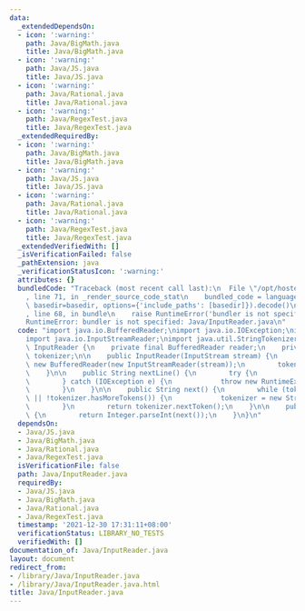 ```yaml
---
data:
  _extendedDependsOn:
  - icon: ':warning:'
    path: Java/BigMath.java
    title: Java/BigMath.java
  - icon: ':warning:'
    path: Java/JS.java
    title: Java/JS.java
  - icon: ':warning:'
    path: Java/Rational.java
    title: Java/Rational.java
  - icon: ':warning:'
    path: Java/RegexTest.java
    title: Java/RegexTest.java
  _extendedRequiredBy:
  - icon: ':warning:'
    path: Java/BigMath.java
    title: Java/BigMath.java
  - icon: ':warning:'
    path: Java/JS.java
    title: Java/JS.java
  - icon: ':warning:'
    path: Java/Rational.java
    title: Java/Rational.java
  - icon: ':warning:'
    path: Java/RegexTest.java
    title: Java/RegexTest.java
  _extendedVerifiedWith: []
  _isVerificationFailed: false
  _pathExtension: java
  _verificationStatusIcon: ':warning:'
  attributes: {}
  bundledCode: "Traceback (most recent call last):\n  File \"/opt/hostedtoolcache/Python/3.10.1/x64/lib/python3.10/site-packages/onlinejudge_verify/documentation/build.py\"\
    , line 71, in _render_source_code_stat\n    bundled_code = language.bundle(stat.path,\
    \ basedir=basedir, options={'include_paths': [basedir]}).decode()\n  File \"/opt/hostedtoolcache/Python/3.10.1/x64/lib/python3.10/site-packages/onlinejudge_verify/languages/user_defined.py\"\
    , line 68, in bundle\n    raise RuntimeError('bundler is not specified: {}'.format(str(path)))\n\
    RuntimeError: bundler is not specified: Java/InputReader.java\n"
  code: "import java.io.BufferedReader;\nimport java.io.IOException;\nimport java.io.InputStream;\n\
    import java.io.InputStreamReader;\nimport java.util.StringTokenizer;\n\nclass\
    \ InputReader {\n    private final BufferedReader reader;\n    private StringTokenizer\
    \ tokenizer;\n\n    public InputReader(InputStream stream) {\n        reader =\
    \ new BufferedReader(new InputStreamReader(stream));\n        tokenizer = null;\n\
    \    }\n\n    public String nextLine() {\n        try {\n            return reader.readLine();\n\
    \        } catch (IOException e) {\n            throw new RuntimeException(e);\n\
    \        }\n    }\n\n    public String next() {\n        while (tokenizer == null\
    \ || !tokenizer.hasMoreTokens()) {\n            tokenizer = new StringTokenizer(nextLine());\n\
    \        }\n        return tokenizer.nextToken();\n    }\n\n    public int nextInt()\
    \ {\n        return Integer.parseInt(next());\n    }\n}\n"
  dependsOn:
  - Java/JS.java
  - Java/BigMath.java
  - Java/Rational.java
  - Java/RegexTest.java
  isVerificationFile: false
  path: Java/InputReader.java
  requiredBy:
  - Java/JS.java
  - Java/BigMath.java
  - Java/Rational.java
  - Java/RegexTest.java
  timestamp: '2021-12-30 17:31:11+08:00'
  verificationStatus: LIBRARY_NO_TESTS
  verifiedWith: []
documentation_of: Java/InputReader.java
layout: document
redirect_from:
- /library/Java/InputReader.java
- /library/Java/InputReader.java.html
title: Java/InputReader.java
---
```

